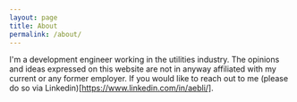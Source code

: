 ```yaml
---
layout: page
title: About
permalink: /about/
---
```


I'm  a development engineer working in the utilities industry. The opinions and ideas expressed on this website are not in anyway
affiliated with my current or any former employer. If you would like to reach out to me (please do so via Linkedin)[https://www.linkedin.com/in/aebli/].
